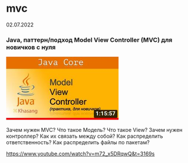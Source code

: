 # mvc
02.07.2022
### Java, паттерн/подход Model View Controller (MVC) для новичков с нуля

![The MVC](Capture.JPG "mvc")

Зачем нужен MVC?
Что такое Модель? Что такое View? Зачем нужен контроллер? Как их связать между собой? Как распределить ответственность? Как распределить файлы по пакетам?

https://www.youtube.com/watch?v=m72_x5DRqwQ&t=3169s

